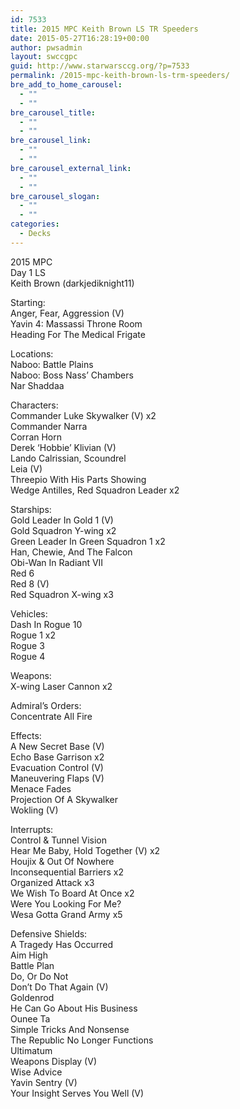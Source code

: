 ```yaml
---
id: 7533
title: 2015 MPC Keith Brown LS TR Speeders
date: 2015-05-27T16:28:19+00:00
author: pwsadmin
layout: swccgpc
guid: http://www.starwarsccg.org/?p=7533
permalink: /2015-mpc-keith-brown-ls-trm-speeders/
bre_add_to_home_carousel:
  - ""
  - ""
bre_carousel_title:
  - ""
  - ""
bre_carousel_link:
  - ""
  - ""
bre_carousel_external_link:
  - ""
  - ""
bre_carousel_slogan:
  - ""
  - ""
categories:
  - Decks
---
```

2015 MPC  
Day 1 LS  
Keith Brown (darkjediknight11)

Starting:  
Anger, Fear, Aggression (V)  
Yavin 4: Massassi Throne Room  
Heading For The Medical Frigate

Locations:  
Naboo: Battle Plains  
Naboo: Boss Nass&#8217; Chambers  
Nar Shaddaa

Characters:  
Commander Luke Skywalker (V) x2  
Commander Narra  
Corran Horn  
Derek &#8216;Hobbie&#8217; Klivian (V)  
Lando Calrissian, Scoundrel  
Leia (V)  
Threepio With His Parts Showing  
Wedge Antilles, Red Squadron Leader x2

Starships:  
Gold Leader In Gold 1 (V)  
Gold Squadron Y-wing x2  
Green Leader In Green Squadron 1 x2  
Han, Chewie, And The Falcon  
Obi-Wan In Radiant VII  
Red 6  
Red 8 (V)  
Red Squadron X-wing x3

Vehicles:  
Dash In Rogue 10  
Rogue 1 x2  
Rogue 3  
Rogue 4

Weapons:  
X-wing Laser Cannon x2

Admiral&#8217;s Orders:  
Concentrate All Fire

Effects:  
A New Secret Base (V)  
Echo Base Garrison x2  
Evacuation Control (V)  
Maneuvering Flaps (V)  
Menace Fades  
Projection Of A Skywalker  
Wokling (V)

Interrupts:  
Control & Tunnel Vision  
Hear Me Baby, Hold Together (V) x2  
Houjix & Out Of Nowhere  
Inconsequential Barriers x2  
Organized Attack x3  
We Wish To Board At Once x2  
Were You Looking For Me?  
Wesa Gotta Grand Army x5

Defensive Shields:  
A Tragedy Has Occurred  
Aim High  
Battle Plan  
Do, Or Do Not  
Don&#8217;t Do That Again (V)  
Goldenrod  
He Can Go About His Business  
Ounee Ta  
Simple Tricks And Nonsense  
The Republic No Longer Functions  
Ultimatum  
Weapons Display (V)  
Wise Advice  
Yavin Sentry (V)  
Your Insight Serves You Well (V)